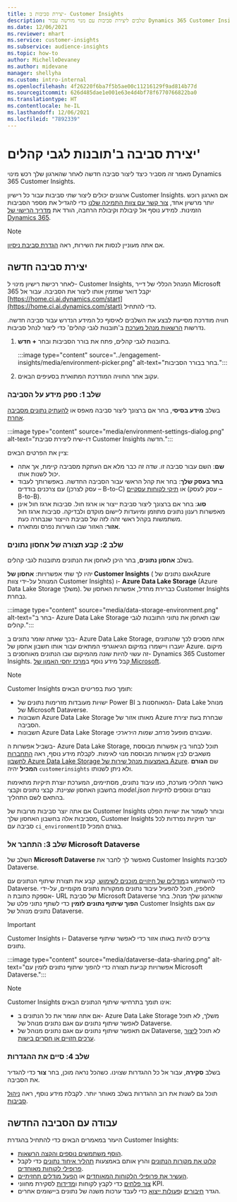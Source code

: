 ```yaml
---
title: יצירת סביבות ב- Customer Insights
description: שלבים ליצירת סביבות עם מנוי מורשה עבור Dynamics 365 Customer Insights.
ms.date: 12/06/2021
ms.reviewer: mhart
ms.service: customer-insights
ms.subservice: audience-insights
ms.topic: how-to
author: MichelleDevaney
ms.author: midevane
manager: shellyha
ms.custom: intro-internal
ms.openlocfilehash: 4f26220f6ba7f5b5ae00c11216129f9ad814b77d
ms.sourcegitcommit: 626d485dae1e001e63e4d4bf78f6770766822ba0
ms.translationtype: HT
ms.contentlocale: he-IL
ms.lasthandoff: 12/06/2021
ms.locfileid: "7892339"
---
```

# <a name="create-an-environment-in-audience-insights"></a>יצירת סביבה ב'תובנות לגבי קהלים'

מאמר זה מסביר כיצד ליצור סביבה חדשה לאחר שהארגון שלך רכש מינוי Dynamics 365 Customer Insights. 

ארגונים יכולים ליצור *שתי* סביבות עבור כל רישיון Customer Insights. אם הארגון רוכש יותר מרשיון אחד, [צור קשר עם צוות התמיכה שלנו](https://go.microsoft.com/fwlink/?linkid=2079641) כדי להגדיל את מספר הסביבות הזמינות. למידע נוסף אל קיבולת וקיבולת הרחבה, הורד את [מדריך הרישוי של Dynamics 365](https://go.microsoft.com/fwlink/?LinkId=866544).

> [!NOTE]
> אם אתה מעוניין לנסות את השירות, ראה [הגדרת סביבת ניסיון](../trial-signup.md).

## <a name="create-a-new-environment"></a>יצירת סביבה חדשה

לאחר רכישת רישיון מינוי ל- Customer Insights, המנהל הכללי של דייר Microsoft 365 יקבל דואר שמזמין אותו ליצור את הסביבה. עבור אל [https://home.ci.ai.dynamics.com/start](https://home.ci.ai.dynamics.com/start) כדי להתחיל. 

חוויה מודרכת מסייעת לבצע את השלבים לאיסוף כל המידע הנדרש עבור סביבה חדשה. נדרשות [הרשאות מנהל מערכת](permissions.md) ב'תובנות לגבי קהלים' כדי ליצור לנהל סביבות.

1. בתובנות לגבי קהלים, פתח את בורר הסביבות ובחר **+ חדש**.
  
   :::image type="content" source="../engagement-insights/media/environment-picker.png" alt-text="בחר בבורר הסביבות.":::

1. עקוב אחר החוויה המודרכת המתוארת בסעיפים הבאים.

### <a name="step-1-provide-environment-information"></a>שלב 1: ספק מידע על הסביבה

בשלב **מידע בסיסי**, בחר אם ברצונך ליצור סביבה מאפס או [להעתיק נתונים מסביבה אחרת](manage-environments.md#copy-the-environment-configuration).

   :::image type="content" source="media/environment-settings-dialog.png" alt-text="דו-שיח ליצירת סביבת Customer Insights חדשה.":::

ציין את הפרטים הבאים:
   - **שם**: השם עבור סביבה זו. שדה זה כבר מלא אם העתקת מסביבה קיימת, אך אתה יכול לשנות אותו.
   - **בחר בעסק שלך**: בחר את קהל הראשי עבור הסביבה החדשה. באפשרותך לעבוד עם צרכנים בודדים (עסק לצרכן – B-to-C) או [תיקי לקוחות עסקיים](work-with-business-accounts.md) (עסק לעסק – B-to-B).
   - **סוג**: בחר אם ברצונך ליצור סביבת ייצור או ארגז חול. סביבות ארגז חול אינן מאפשרות רענון נתונים מתוזמן ומיועדות ליישום מוקדם ולבדיקה. סביבות ארגז חול משתמשות בקהל ראשי זהה לזה של סביבת הייצור שנבחרה כעת.
   - **אזור**: האזור שבו השירות נפרס ומתארח.

### <a name="step-2-configure-data-storage"></a>שלב 2: קבע תצורה של אחסון נתונים

בשלב **אחסון נתונים**, בחר היכן לאחסן את הנתונים מתובנות לגבי קהלים.

יהיו לך שתי אפשרויות: **אחסון של Customer Insights** (אגם נתונים של ‏Azure המנוהל על-ידי צוות Customer Insights) ו- **Azure Data Lake Storage** (Azure Data Lake Storage משלך). כברירת מחדל, אפשרות האחסון של Customer Insights נבחרת.

:::image type="content" source="media/data-storage-environment.png" alt-text="בחר ב- Azure Data Lake Storage שבו תאחסן את נתוני התובנות לגבי קהלים.":::

בכך שאתה שומר נתונים ב- Azure Data Lake Storage, אתה מסכים לכך שהנתונים יועברו ויישמרו במיקום הגיאוגרפי המתאים עבור אותו חשבון אחסון של Azure. מיקום זה עשוי להיות שונה מהמיקום שבו הנתונים מאוחסנים ב- Dynamics 365 Customer Insights. קבל מידע נוסף ב[מרכז יחסי האמון של Microsoft](https://www.microsoft.com/trust-center).

> [!NOTE]
> Customer Insights תומך כעת בפריטים הבאים:
> - ישויות מעובדות מזרימות נתונים של Power BI המאוחסנות ב- Data Lake מנוהל של Microsoft Dataverse.  
> - חשבונות Azure Data Lake Storage מאותו אזור של Azure שבחרת בעת יצירת הסביבה.
> - חשבונות Azure Data Lake Storage שעבורם מופעל *מרחב שמות הירארכי*.

בשביל אפשרות ה- Azure Data Lake Storage, תוכל לבחור בין אפשרות מבוססת משאבים לבין אפשרות מבוססת מנוי לאימות. לקבלת מידע נוסף, ראה [התחברות לחשבון Azure Data Lake Storage באמצעות מנהל שירות של Azure](connect-service-principal.md). שם **הגורם המכיל** יהיה `customerinsights` ולא ניתן לשנותו.

כאשר תהליכי מערכת, כמו עיבוד נתונים, מסתיימים, המערכת יוצרת תיקיות מתאימות בחשבון האחסון שציינת. קבצי נתונים וקבצי *model.json* נוצרים ונוספים לתיקיות בהתאם לשם התהליך.

אם אתה יוצר סביבות מרובות של Customer Insights ובוחר לשמור את ישויות הפלט מסביבות אלה בחשבון האחסון שלך, Customer Insights יוצר תיקיות נפרדות לכל סביבה עם `ci_environmentID` בגורם המכיל.

### <a name="step-3-connect-to-microsoft-dataverse"></a>שלב 3: התחבר אל Microsoft Dataverse
   
השלב של **Microsoft Dataverse** מאפשר לך לחבר את Customer Insights לסביבת Dataverse.

כדי להשתמש ב[מודלים של חיזויים מוכנים לשימוש](predictions-overview.md#out-of-box-models), קבע את תצורת שיתוף הנתונים עם Dataverse. לחלופין, תוכל להפעיל עיבוד נתונים ממקורות נתונים מקומיים, על-ידי אספקת כתובת ה- URL של סביבת Microsoft Dataverse שהארגון שלך מנהל. בחר **הפוך שיתוף נתונים לזמין** כדי לשתף נתוני פלט של Customer Insights עם אגם נתונים מנוהל של Dataverse.

> [!IMPORTANT]
> Customer Insights ו- Dataverse צריכים להיות באותו אזור כדי לאפשר שיתוף נתונים.

:::image type="content" source="media/dataverse-data-sharing.png" alt-text="אפשרויות קביעת תצורה כדי להפוך שיתוף נתונים לזמין עם Microsoft Dataverse.":::

> [!NOTE]
> Customer Insights אינו תומך בתרחישי שיתוף הנתונים הבאים:
> - אם אתה שומר את כל הנתונים ב- Azure Data Lake Storage משלך, לא תוכל לאפשר שיתוף נתונים עם אגם נתונים מנוהל של Dataverse.
> - אם תאפשר שיתוף נתונים עם אגם נתונים מנוהל של Dataverse, לא תוכל [ליצור ערכים חזויים או חסרים בישות](predictions.md).

### <a name="step-4-finalize-the-settings"></a>שלב 4: סיים את ההגדרות

בשלב **סקירה**, עבור אל כל ההגדרות שצוינו. כשהכל נראה מוכן, בחר **צור** כדי להגדיר את הסביבה. 

תוכל גם לשנות את רוב ההגדרות בשלב מאוחר יותר. לקבלת מידע נוסף, ראה [ניהול סביבות](manage-environments.md).

## <a name="work-with-your-new-environment"></a>עבודה עם הסביבה החדשה

היעזר במאמרים הבאים כדי להתחיל בהגדרת Customer Insights: 

- [הוסף משתמשים נוספים והקצה הרשאות](permissions.md).
- [קלוט את מקורות הנתונים](data-sources.md) והרץ אותם באמצעות [תהליך איחוד נתונים](data-unification.md) כדי לקבל [פרופילי לקוחות מאוחדים](customer-profiles.md).
- [העשיר את פרופילי הלקוחות המאוחדים](enrichment-hub.md) או [הפעל מודלים תחזיתיים](predictions-overview.md).
- [צור פלחים](segments.md) כדי לקבץ לקוחות ו[מדידות](measures.md) לסקירת מחווני KPI.
- הגדר [חיבורים](connections.md) ו[פעולות ייצוא](export-destinations.md) כדי לעבד ערכות משנה של נתונים ביישומים אחרים.
